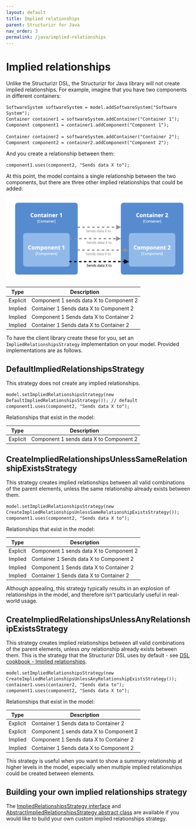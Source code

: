 ```yaml
---
layout: default
title: Implied relationships
parent: Structurizr for Java
nav_order: 3
permalink: /java/implied-relationships
---
```


# Implied relationships

Unlike the Structurizr DSL, the Structurizr for Java library will not create implied relationships.
For example, imagine that you have two components in different containers: 

```
SoftwareSystem softwareSystem = model.addSoftwareSystem("Software System");
Container container1 = softwareSystem.addContainer("Container 1");
Component component1 = container1.addComponent("Component 1");

Container container2 = softwareSystem.addContainer("Container 2");
Component component2 = container2.addComponent("Component 2");
```

And you create a relationship between them:

```
component1.uses(component2, "Sends data X to");
```

At this point, the model contains a single relationship between the two components,
but there are three other implied relationships that could be added:

![Implied relationships](images/implied-relationships.png)

| Type     | Description                             |
|----------|-----------------------------------------|
| Explicit | Component 1 sends data X to Component 2 |
| Implied  | Container 1 Sends data X to Component 2 |
| Implied  | Component 1 Sends data X to Container 2 |
| Implied  | Container 1 Sends data X to Container 2 |

To have the client library create these for you, set an `ImpliedRelationshipsStrategy` implementation on your model.
Provided implementations are as follows.

## DefaultImpliedRelationshipsStrategy

This strategy does not create any implied relationships.

```
model.setImpliedRelationshipsStrategy(new DefaultImpliedRelationshipsStrategy()); // default
component1.uses(component2, "Sends data X to");
```

Relationships that exist in the model:

| Type     | Description                             |
|----------|-----------------------------------------|
| Explicit | Component 1 sends data X to Component 2 |

## CreateImpliedRelationshipsUnlessSameRelationshipExistsStrategy

This strategy creates implied relationships between all valid combinations of the parent elements, unless the same
relationship already exists between them.

```
model.setImpliedRelationshipsStrategy(new CreateImpliedRelationshipsUnlessSameRelationshipExistsStrategy());
component1.uses(component2, "Sends data X to");
```

Relationships that exist in the model:

| Type     | Description                             |
|----------|-----------------------------------------|
| Explicit | Component 1 sends data X to Component 2 |
| Implied  | Container 1 Sends data X to Component 2 |
| Implied  | Component 1 Sends data X to Container 2 |
| Implied  | Container 1 Sends data X to Container 2 |

Although appealing, this strategy typically results in an explosion of relationships in the model,
and therefore isn't particularly useful in real-world usage.

## CreateImpliedRelationshipsUnlessAnyRelationshipExistsStrategy

This strategy creates implied relationships between all valid combinations of the parent elements, unless *any*
relationship already exists between them. This is the strategy that the Structurizr DSL uses by default -
see [DSL cookbook - Implied relationships](/dsl/cookbook/implied-relationships).

```
model.setImpliedRelationshipsStrategy(new CreateImpliedRelationshipsUnlessAnyRelationshipExistsStrategy());
container1.uses(container2, "Sends data to");
component1.uses(component2, "Sends data X to");
```

Relationships that exist in the model:

| Type     | Description                             |
|----------|-----------------------------------------|
| Explicit | Container 1 Sends data to Container 2   |
| Explicit | Component 1 sends data X to Component 2 |
| Implied  | Component 1 Sends data X to Container 2 |
| Implied  | Container 1 Sends data X to Component 2 |

This strategy is useful when you want to show a summary relationship at higher levels in the model,
especially when multiple implied relationships could be created between elements.

## Building your own implied relationships strategy

The [ImpliedRelationshipsStrategy interface](https://github.com/structurizr/java/blob/master/structurizr-core/src/main/java/com/structurizr/model/ImpliedRelationshipsStrategy.java)
and [AbstractImpliedRelationshipsStrategy abstract class](https://github.com/structurizr/java/blob/master/structurizr-core/src/main/java/com/structurizr/model/AbstractImpliedRelationshipsStrategy.java)
are available if you would like to build your own custom implied relationships strategy.